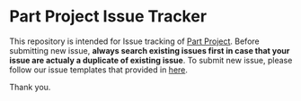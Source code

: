 # Part Project Issue Tracker

This repository is intended for Issue tracking of [Part Project](https://part-project.web.app/).
Before submitting new issue, **always search existing issues first in case that your issue are actualy a duplicate of existing issue**.
To submit new issue, please follow our issue templates that provided in [here](https://github.com/hikaru150s/part-project-tracker).

Thank you.
